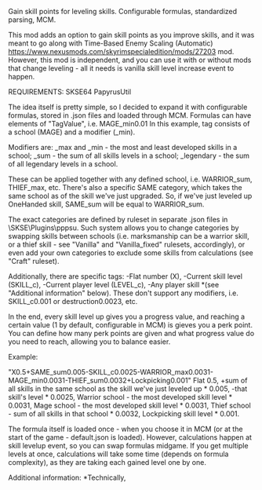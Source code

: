 Gain skill points for leveling skills. Configurable formulas, standardized parsing, MCM. 

This mod adds an option to gain skill points as you improve skills, and it was meant to go along with Time-Based Enemy Scaling (Automatic) https://www.nexusmods.com/skyrimspecialedition/mods/27203 mod. 
However, this mod is independent, and you can use it with or without mods that change leveling - all it needs is vanilla skill level increase event to happen.


REQUIREMENTS:
SKSE64
PapyrusUtil

The idea itself is pretty simple, so I decided to expand it with configurable formulas, stored in .json files and loaded through MCM.
Formulas can have elements of "TagValue", i.e. MAGE_min0.01
In this example, tag consists of a school (MAGE) and a modifier (_min).

Modifiers are:
_max and _min - the most and least developed skills in a school;
_sum - the sum of all skills levels in a school;
_legendary - the sum of all legendary levels in a school.

These can be applied together with any defined school, i.e. WARRIOR_sum, THIEF_max, etc.
There's also a specific SAME category, which takes the same school as of the skill we've just upgraded.
So, if we've just leveled up OneHanded skill, SAME_sum will be equal to WARRIOR_sum.

The exact categories are defined by ruleset in separate .json files in \SKSE\Plugins\pppsu. 
Such system allows you to change categories by swapping skills between schools (i.e. marksmanship can be a warrior skill, or a thief skill - see "Vanilla" and "Vanilla_fixed" rulesets, accordingly), or even add your own categories to exclude some skills from calculations (see "Craft" ruleset).
   
Additionally, there are specific tags:
-Flat number (X), 
-Current skill level (SKILL_c),
-Current player level (LEVEL_c),
-Any player skill *(see "Additional information" below).
These don't support any modifiers, i.e. SKILL_c0.001 or destruction0.0023, etc.

In the end, every skill level up gives you a progress value, and reaching a certain value (1 by default, configurable in MCM) is gieves you a perk point. You can define how many perk points are given and what progress value do you need to reach, allowing you to balance easier. 

Example:

"X0.5+SAME_sum0.005-SKILL_c0.0025-WARRIOR_max0.0031-MAGE_min0.0031-THIEF_sum0.0032+Lockpicking0.001"
Flat 0.5, 
+sum of all skills in the same school as the skill we've just leveled up * 0.005,
-that skill's level * 0.0025,
Warrior school - the most developed skill level * 0.0031, 
Mage school - the most developed skill level * 0.0031,
Thief school - sum of all skills in that school * 0.0032,
Lockpicking skill level * 0.001.

The formula itself is loaded once - when you choose it in MCM (or at the start of the game - default.json is loaded). However, calculations happen at skill levelup event, so you can swap formulas midgame. 
If you get multiple levels at once, calculations will take some time (depends on formula complexity), as they are taking each gained level one by one.

Additional information:
*Technically, 
